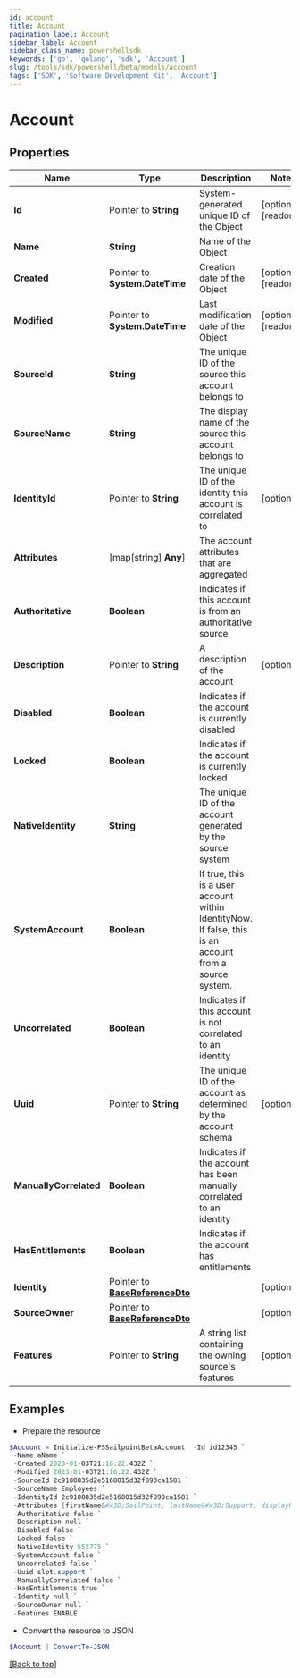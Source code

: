 ```yaml
---
id: account
title: Account
pagination_label: Account
sidebar_label: Account
sidebar_class_name: powershellsdk
keywords: ['go', 'golang', 'sdk', 'Account'] 
slug: /tools/sdk/powershell/beta/models/account
tags: ['SDK', 'Software Development Kit', 'Account']
---
```



# Account

## Properties

Name | Type | Description | Notes
------------ | ------------- | ------------- | -------------
**Id** |  Pointer to **String** | System-generated unique ID of the Object | [optional] [readonly] 
**Name** |  **String** | Name of the Object | 
**Created** |  Pointer to **System.DateTime** | Creation date of the Object | [optional] [readonly] 
**Modified** |  Pointer to **System.DateTime** | Last modification date of the Object | [optional] [readonly] 
**SourceId** |  **String** | The unique ID of the source this account belongs to | 
**SourceName** |  **String** | The display name of the source this account belongs to | 
**IdentityId** |  Pointer to **String** | The unique ID of the identity this account is correlated to | [optional] 
**Attributes** |  [map[string] **Any**] | The account attributes that are aggregated | 
**Authoritative** |  **Boolean** | Indicates if this account is from an authoritative source | 
**Description** |  Pointer to **String** | A description of the account | [optional] 
**Disabled** |  **Boolean** | Indicates if the account is currently disabled | 
**Locked** |  **Boolean** | Indicates if the account is currently locked | 
**NativeIdentity** |  **String** | The unique ID of the account generated by the source system | 
**SystemAccount** |  **Boolean** | If true, this is a user account within IdentityNow.  If false, this is an account from a source system. | 
**Uncorrelated** |  **Boolean** | Indicates if this account is not correlated to an identity | 
**Uuid** |  Pointer to **String** | The unique ID of the account as determined by the account schema | [optional] 
**ManuallyCorrelated** |  **Boolean** | Indicates if the account has been manually correlated to an identity | 
**HasEntitlements** |  **Boolean** | Indicates if the account has entitlements | 
**Identity** |  Pointer to [**BaseReferenceDto**](base-reference-dto) |  | [optional] 
**SourceOwner** |  Pointer to [**BaseReferenceDto**](base-reference-dto) |  | [optional] 
**Features** |  Pointer to **String** | A string list containing the owning source&#39;s features | [optional] 

## Examples

- Prepare the resource
```powershell
$Account = Initialize-PSSailpointBetaAccount  -Id id12345 `
 -Name aName `
 -Created 2023-01-03T21:16:22.432Z `
 -Modified 2023-01-03T21:16:22.432Z `
 -SourceId 2c9180835d2e5168015d32f890ca1581 `
 -SourceName Employees `
 -IdentityId 2c9180835d2e5168015d32f890ca1581 `
 -Attributes {firstName&#x3D;SailPoint, lastName&#x3D;Support, displayName&#x3D;SailPoint Support} `
 -Authoritative false `
 -Description null `
 -Disabled false `
 -Locked false `
 -NativeIdentity 552775 `
 -SystemAccount false `
 -Uncorrelated false `
 -Uuid slpt.support `
 -ManuallyCorrelated false `
 -HasEntitlements true `
 -Identity null `
 -SourceOwner null `
 -Features ENABLE
```

- Convert the resource to JSON
```powershell
$Account | ConvertTo-JSON
```


[[Back to top]](#) 

